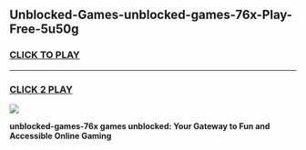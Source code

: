 
## Unblocked-Games-unblocked-games-76x-Play-Free-5u50g
<h3>
<a href="https://premium76.site?title=unblocked-games-76x&ref=22A">CLICK TO PLAY</a></h3>
<hr>

<h3>
<a href="https://premium76.site?title=unblocked-games-76x&ref=22A">CLICK 2 PLAY</a>
  
</h3>

<a href="https://premium76.site?title=unblocked-games-76x&ref=22A"><img src="https://clearcache.store/games.png"></a>


**unblocked-games-76x games unblocked: Your Gateway to Fun and Accessible Online Gaming**
